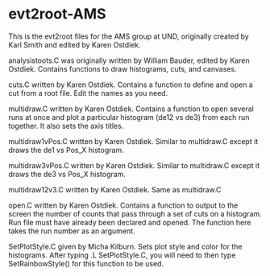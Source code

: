 # evt2root-AMS
This is the evt2root files for the AMS group at UND, originally created by Karl Smith and edited by Karen Ostdiek.

analysistoots.C was originally written by William Bauder, edited by Karen Ostdiek. Contains functions to draw histograms, cuts, and canvases.

cuts.C written by Karen Ostdiek. Contains a function to define and open a cut from a root file. Edit the names as you need.

multidraw.C written by Karen Ostdiek. Contains a function to open several runs at once and plot a particular histogram (de12 vs de3) from each run together. It also sets the axis titles.

multidraw1vPos.C written by Karen Ostdiek. Similar to multidraw.C except it draws the de1 vs Pos_X histogram.

multidraw3vPos.C written by Karen Ostdiek. Similar to multidraw.C except it draws the de3 vs Pos_X histogram.

multidraw12v3.C written by Karen Ostdiek. Same as multidraw.C

open.C written by Karen Ostdiek. Contains a function to output to the screen the number of counts that pass through a set of cuts on a histogram. Run file must have already been declared and opened. The function here takes the run number as an argument.

SetPlotStyle.C given by Micha Kilburn. Sets plot style and color for the histograms. After typing .L SetPlotStyle.C, you will need to then type SetRainbowStyle() for this function to be used.
